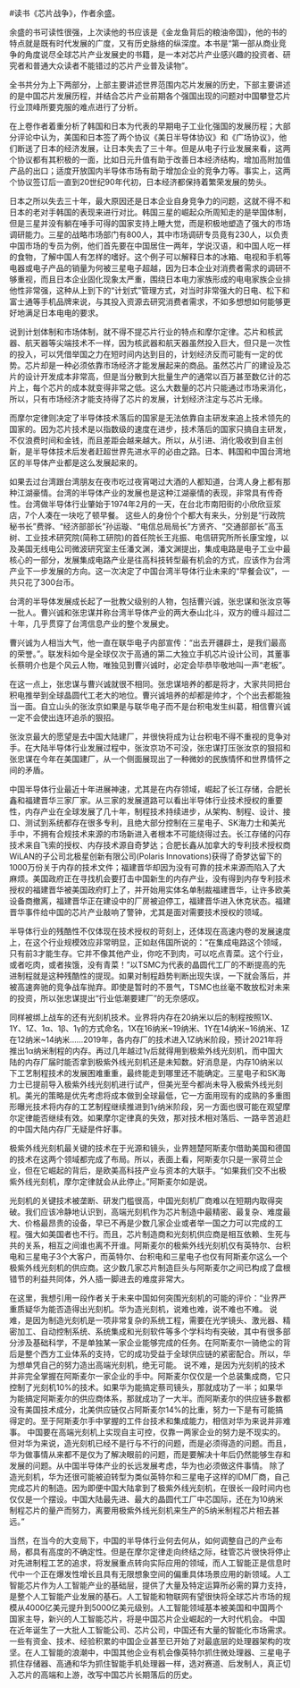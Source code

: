 #读书《芯片战争》，作者余盛。

余盛的书可读性很强，上次读他的书应该是《金龙鱼背后的粮油帝国》，他的书的特点就是既有时代发展的广度，又有历史脉络的纵深度。本书是“第一部从商业竞争的角度说尽全球芯片产业发展史的书籍，是一本对芯片产业感兴趣的投资者、研究者和普通大众读者不能错过的芯片产业普及读物”。

全书共分为上下两部分，上部主要讲述世界范围内芯片发展的历史，下部主要讲述的是中国芯片发展历程，并结合芯片产业前期各个强国出现的问题对中国攀登芯片行业顶峰所要克服的难点进行了分析。

在上卷作者着重分析了韩国和日本为代表的早期电子工业化强国的发展历程；大部分评论中认为，美国和日本签了两个协议《美日半导体协议》和《广场协议》，他们断送了日本的经济发展，让日本失去了三十年。但是从电子行业发展来看，这两个协议都有其积极的一面，比如日元升值有助于改善日本经济结构，增加高附加值产品的出口；适度开放国内半导体市场有助于增加企业的竞争力等。事实上，这两个协议签订后一直到20世纪90年代初，日本经济都保持着繁荣发展的势头。

日本之所以失去三十年，最大原因还是日本企业自身竞争力的问题，这就不得不和日本的老对手韩国的表现来进行对比。韩国三星的崛起众所周知走的是举国体制，但是三星并没有躺在唾手可得的国家支持上睡大觉，而是积极地塑造了强大的市场调研能力。三星的战略市场部门有800人，其中市场调研专员竟有230人，以负责中国市场的专员为例，他们首先要在中国居住一两年，学说汉语，和中国人吃一样的食物，了解中国人有怎样的嗜好。这个例子可以解释日本的冰箱、电视和手机等电器或电子产品的销量为何被三星电子超越，因为日本企业对消费者需求的调研不够重视，而且日本企业固化现象太严重，围绕日本电力家族形成的电电家族企业排他性非常强，这种从上到下的“计划式”管理方式，对当时非常强大的日电、松下和富士通等手机品牌来说，与其投入资源去研究消费者需求，不如多想想如何能够更好地满足日本电电的要求。

说到计划体制和市场体制，就不得不提芯片行业的特点和摩尔定律。芯片和核武器、航天器等尖端技术不一样，因为核武器和航天器虽然投入巨大，但只是一次性的投入，可以凭借举国之力在短时间内达到目的，计划经济反而可能有一定的优势。芯片却是一种必须依靠市场经济才能发展起来的商品。虽然芯片厂的建设及芯片的设计开发成本非常高，但是当分散到大批量生产的通常以百万甚至数亿计的芯片上，每个芯片的成本就变得非常之低。这么大数量的芯片只能通过市场来消化，所以，只有市场经济才能支持得了芯片的发展，计划经济注定与芯片无缘。

而摩尔定律则决定了半导体技术落后的国家是无法依靠自主研发来追上技术领先的国家的。因为芯片技术是以指数级的速度在进步，技术落后的国家只搞自主研发，不仅浪费时间和金钱，而且差距会越来越大。所以，从引进、消化吸收到自主创新，是半导体技术后发者赶超世界先进水平的必由之路。日本、韩国和中国台湾地区的半导体产业都是这么发展起来的。

如果去过台湾跟台湾朋友在夜市吃过夜宵喝过大酒的人都知道，台湾人身上都有那种江湖豪情。台湾的半导体产业的发展也是这种江湖豪情的表现，非常具有传奇性。台湾做半导体行业肇始于1974年2月的一天，在台北市南阳街的小欣欣豆浆店，7个人凑在一块吃了顿早餐。 这些人的身份个个都大有来头，分别是“行政院秘书长”费骅、“经济部部长”孙运璇、“电信总局局长”方贤齐、“交通部部长”高玉树、工业技术研究院(简称工研院)的首任院长王兆振、电信研究所所长康宝煌，以及美国无线电公司微波研究室主任潘文渊，潘文渊提出，集成电路是电子工业中最核心的一部分，发展集成电路产业是往高科技转型最有机会的方式，应该作为台湾产业下一步发展的方向。这一次决定了中国台湾半导体行业未来的“早餐会议”，一共只花了300台币。

台湾的半导体发展成长起了一批教父级别的人物，包括曹兴诚，张忠谋和张汝京等一批人。曹兴诚和张忠谋并称台湾半导体产业的两大泰山北斗，双方的缠斗超过二十年，几乎贯穿了台湾信息产业的整个发展史。

曹兴诚为人相当大气，他一直在联华电子内部宣传：“出去开疆辟土，是我们最高的荣誉。”。联发科如今是全球仅次于高通的第二大独立手机芯片设计公司，其董事长蔡明介也是个风云人物，唯独见到曹兴诚时，必定会毕恭毕敬地叫一声“老板”。

在这一点上，张忠谋与曹兴诚就很不相同。张忠谋培养的都是将才，大家共同把台积电推举到全球晶圆代工老大的地位。曹兴诚培养的却都是帅才，个个出去都能独当一面。自立山头的张汝京如果是与联华电子而不是台积电发生纠葛，相信曹兴诚一定不会使出连环追杀的狠招。

张汝京最大的愿望是去中国大陆建厂，并很快将成为让台积电不得不重视的竞争对手。在大陆半导体行业发展过程中，张汝京功不可没，张忠谋打压张汝京的狠招和张忠谋在今年在美国建厂，从一个侧面展现出了一种微妙的民族情怀和世界情怀之间的矛盾。

中国半导体行业最近十年进展神速，尤其是在内存领域，崛起了长江存储，合肥长鑫和福建晋华三家厂家。从三家的发展道路可以看出半导体行业技术授权的重要性，内存产业在全球发展了几十年，制程技术持续进步，从架构、制程、设计、接口、测试到系统都存在很多专利，且绝大部分控制在三星电子、SK海力士和美光手中，不拥有合规技术来源的市场新进入者根本不可能绕得过去。长江存储的闪存技术来自飞索的授权、内存技术源自奇梦达；合肥长鑫从加拿大的专利技术授权商WiLAN的子公司北极星创新有限公司(Polaris Innovations)获得了奇梦达留下的1000万份关于内存的技术文件；福建晋华却因为没有可靠的技术来源而陷入了大麻烦。美国政府正在寻找机会要打击中国新生的内存产业，没有得到内存专利技术授权的福建晋华被美国政府盯上了，并开始用实体名单制裁福建晋华，让许多欧美设备商撤离，福建晋华正在建设中的厂房被迫停工，福建晋华进入休克状态。福建晋华事件给中国的芯片产业敲响了警钟，尤其是面对需要技术授权的领域。

半导体行业的残酷性不仅体现在技术授权的苛刻上，还体现在高速内卷的发展速度上，在这个行业规模效应非常明显，正如赵伟国所说的：“在集成电路这个领域，只有前3才能生存。它并不像其他产业，你吃不到肉，可以吃点青菜。这个行业，或者吃肉，或者挨饿，没有青菜！”以TSMC为代表的晶圆代工厂的不断提高的先进制程就是这种残酷性的提现。如果对制程趋势判断出现失误，一下就会落后，并被高速奔驰的竞争战车抛弃。即使是暂时的不景气，TSMC也丝毫不敢放松对未来的投资，所以张忠谋提出“行业低潮要建厂”的无奈感叹。

同样被绑上战车的还有光刻机技术。业界将内存在20纳米以后的制程按照1X、1Y、1Z、1α、1β、1γ的方式命名，1X在16纳米~19纳米、1Y在14纳米~16纳米、1Z在12纳米~14纳米……2019年，各内存厂的技术进入1Z纳米阶段，预计2021年将推出1α纳米制程的内存。再过几年越过1γ后就得用到极紫外线光刻机，而中国大陆的内存厂届时能否拿到极紫外线光刻机还是未知数。好消息是，内存10纳米以下工艺制程技术的发展困难重重，最终能走到哪里还不能确定。三星电子和SK海力士已提前导入极紫外线光刻机进行试产，但美光至今都尚未导入极紫外线光刻机。美光的策略是优先考虑将成本做到全球最低，它一方面用现有的成熟的多重图形曝光技术将内存的工艺制程继续推进到1γ纳米阶段，另一方面也很可能在观望摩尔定律能否继续有效。如果摩尔定律真的失效，那对技术相对落后、一路辛苦追赶的中国大陆内存厂无疑是件好事。

极紫外线光刻机最关键的技术在于光源和镜头，业界翘楚阿斯麦尔借助美国和德国的技术在这两个领域都完成了布局。所以，表面上看，阿斯麦尔只是一家荷兰企业，但在它崛起的背后，是欧美高科技产业与资本的大联手。“如果我们交不出极紫外线光刻机，摩尔定律就会从此停止。”阿斯麦尔如是说。

光刻机的关键技术被垄断、研发门槛很高，中国光刻机厂商难以在短期内取得突破。我们应该冷静地认识到，高端光刻机作为芯片制造中最精密、最复杂、难度最大、价格最昂贵的设备，早已不再是少数几家企业或者举一国之力可以完成的工程。强大如美国者也不行。而且，芯片制造商和光刻机供应商是相互依赖、生死与共的关系，相互之间谁也离不开谁。阿斯麦尔的极紫外线光刻机仅有英特尔、台积电和三星电子3个大客户，而英特尔、台积电和三星电子也仅有阿斯麦尔这么一个极紫外线光刻机的供应商。这少数几家芯片制造巨头与阿斯麦尔之间已构成了盘根错节的利益共同体，外人插一脚进去的难度非常大。

在这里，我想引用一段作者关于未来中国如何突围光刻机的可能的评价：“业界严重质疑华为能否造得出光刻机。华为造光刻机，说难也难，说不难也不难。 说难，是因为制造光刻机是一项非常复杂的系统工程，需要在光学镜头、激光器、精密加工、自动控制系统、系统集成和光刻软件等多个学科均有突破，其中有很多部分涉及基础科学，不是单独某一家企业能够完成的任务。在阿斯麦尔一骑绝尘的背后是整个西方工业体系的支持，它的成功受益于全球供应链的紧密配合。所以，华为想单凭自己的努力造出高端光刻机，绝无可能。 说不难，是因为光刻机的技术并非完全掌握在阿斯麦尔一家企业的手中。阿斯麦尔仅仅是一个总装集成商，它只控制了光刻机10%的技术。如果华为能搞定蔡司镜头，那就成功了一半；如果华为能搞定阿斯麦尔的供应商体系，那就成功了一大半。而阿斯麦尔的供应链多数都没有美国技术成分，北美供应链仅占阿斯麦尔14%的比重，努力一下是有可能搞得定的。至于阿斯麦尔手中掌握的工件台技术和集成能力，相信对华为来说并非难事。 中国要在高端光刻机上实现自主可控，仅靠一两家企业的努力是不现实的。但对华为来说，造光刻机已经不是行与不行的问题，而是必须得造的问题。而且，华为做事情从来都不是仅为了解决眼前的问题，而是要解决十年后仍然能够生存和发展的问题。从中国半导体产业的长远发展考虑，华为也必须做这件事情。 除了造光刻机，华为还很可能被迫转型为类似英特尔和三星电子这样的IDM厂商，自己完成芯片的制造。因为即便中国大陆拿到了极紫外线光刻机，在很长一段时间内也仅仅是一个摆设。中国大陆最先进、最大的晶圆代工厂中芯国际，还在为10纳米制程芯片的量产而努力，离要用极紫外线光刻机来生产的5纳米制程芯片相去甚远。”

当然，在当今的大变局下，中国的半导体行业何去何从，如何调整自己的产业布局，都具有高度的不确定性。但是在摩尔定律走向终结之际，硅管芯片很快将停止对先进制程工艺的追求，将发展重点转向实际应用的领域，而人工智能正是信息时代中一个正在爆发性增长且具有无限想象空间的偏重具体场景应用的新领域。人工智能芯片作为人工智能产业的基础层，提供了大量及特定运算所必需的算力支持，是整个人工智能产业发展的基石。人工智能和物联网有望很快将全球芯片市场的规模从4000亿美元提升到5000亿美元级别。人工智能领域基本被美国和中国两个国家主导，新兴的人工智能芯片，将是中国芯片企业崛起的一大时代机会。 中国在近年诞生了一大批人工智能公司、芯片公司，中国还有大量的智能化市场需求。一些有资金、技术、经验积累的中国企业甚至已开始了对最底层的处理器架构的攻坚。在人工智能的浪潮中，中国其他企业有机会像英特尔抓住微处理器、三星电子抓住存储器、高通和华为抓住智能手机处理器一样，选对赛道、后发制人，真正切入芯片的高端和上游，改写中国芯片长期落后的历史。